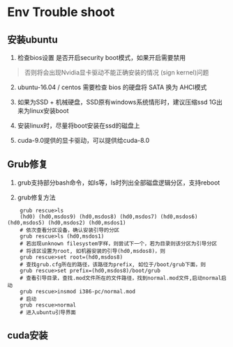 # Env Trouble shoot

## 安装ubuntu

1. 检查bios设置 是否开启security boot模式，如果开启需要禁用

> 否则将会出现Nvidia显卡驱动不能正确安装的情况 (sign kernel)问题

2. ubuntu-16.04 / centos 需要检查 bios 的硬盘将 SATA 换为 AHCI模式

3. 如果为SSD + 机械硬盘，SSD原有windows系统情形时，建议压缩ssd 1G出来为linux安装boot

4. 安装linux时，尽量将boot安装在ssd的磁盘上

5. cuda-9.0提供的显卡驱动，可以提供给cuda-8.0

## Grub修复

1. grub支持部分bash命令，如ls等，ls时列出全部磁盘逻辑分区，支持reboot

2. grub修复方法
```
    grub rescue>ls
    (hd0) (hd0,msdos9) (hd0,msdos8) (hd0,msdos7) (hd0,msdos6) (hd0,msdos5) (hd0,msdos2) (hd0,msdos1)
    # 依次查看分区设备，确认安装引导的分区
    grub rescue>ls (hd0,msdos1)
    # 若出现unknown filesystem字样，则尝试下一个，若为目录则该分区为引导分区
    # 将该区设置为root, 如机器安装的引导(hd0,msdos8)，则
    grub rescue>set root=(hd0,msdos8)
    # 查找grub.cfg所在的路径，该路径为prefix, 如位于/boot/grub下面，则
    grub rescue>set prefix=(hd0,msdos8)/boot/grub
    # 查看引导目录，查找.mod文件所在的文件路径，找到normal.mod文件,启动normal启动
    grub rescue>insmod i386-pc/normal.mod
    # 启动
    grub rescue>normal
    # 进入ubuntu引导界面
```
## cuda安装
